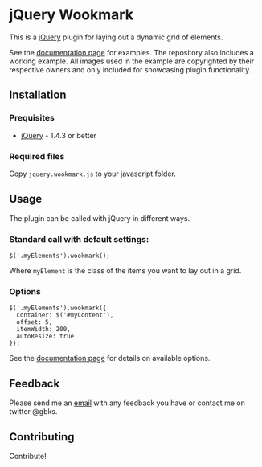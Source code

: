 jQuery Wookmark
===============

This is a [jQuery](http://www.jquery.com) plugin for laying out a dynamic grid of elements.

See the [documentation page](http://www.wookmark.com/jquery-plugin) for examples.
The repository also includes a working example. All images used in the example are copyrighted 
by their respective owners and only included for showcasing plugin functionality..


Installation
------------

### Prequisites

 * [jQuery](http://www.jquery.com) - 1.4.3 or better
 
### Required files

Copy `jquery.wookmark.js` to your javascript folder.


Usage
-----

The plugin can be called with jQuery in different ways.
    
### Standard call with default settings:

    $('.myElements').wookmark();
    
Where `myElement` is the class of the items you want to lay out in a grid.

### Options

    $('.myElements').wookmark({
      container: $('#myContent'),
      offset: 5,
      itemWidth: 200,
      autoResize: true
    });

See the [documentation page](http://www.wookmark.com/jquery-plugin) for details on available options.

Feedback
--------

Please send me an [email](chri@sto.ph) with any feedback you have or contact me on twitter @gbks.

Contributing
------------

Contribute!
